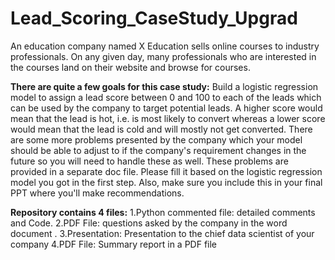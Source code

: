# Lead_Scoring_CaseStudy_Upgrad
An education company named X Education sells online courses to industry professionals. On any given day, many professionals who are interested in the courses land on their website and browse for courses. 

**There are quite a few goals for this case study:**
Build a logistic regression model to assign a lead score between 0 and 100 to each of the leads which can be used by the company to target potential leads. A higher score would mean that the lead is hot, i.e. is most likely to convert whereas a lower score would mean that the lead is cold and will mostly not get converted.
There are some more problems presented by the company which your model should be able to adjust to if the company's requirement changes in the future so you will need to handle these as well. These problems are provided in a separate doc file. Please fill it based on the logistic regression model you got in the first step. Also, make sure you include this in your final PPT where you'll make recommendations.

**Repository contains 4 files:**
1.Python commented file: detailed comments and Code.
2.PDF  File: questions asked by the company in the word document .
3.Presentation:  Presentation to the chief data scientist of your company
4.PDF File: Summary report in a PDF file
